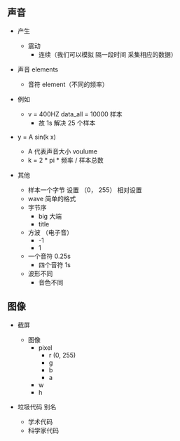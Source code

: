 ## 声音

- 产生
    - 震动
        - 连续（我们可以模拟 隔一段时间 采集相应的数据）
- 声音 elements
    - 音符 element（不同的频率）

- 例如
    - v = 400HZ  data_all = 10000 样本
        - 故 1s  解决 25 个样本

- y = A sin(k x)
    - A 代表声音大小  voulume
    - k = 2 * pi * 频率 / 样本总数

- 其他
    - 样本一个字节 设置 （0， 255） 相对设置
    - wave 简单的格式
    - 字节序
        - big 大端
        - title
    - 方波 （电子音）
        - -1
        - 1
    - 一个音符 0.25s
        - 四个音符 1s
    - 波形不同
        - 音色不同

## 图像  

- 截屏
    - 图像
        - pixel
            - r (0, 255)
            - g
            - b
            - a
        - w
        - h

- 垃圾代码 别名
    - 学术代码
    - 科学家代码


